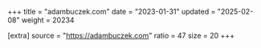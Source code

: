 +++
title = "adambuczek.com"
date = "2023-01-31"
updated = "2025-02-08"
weight = 20234

[extra]
source = "https://adambuczek.com"
ratio = 47
size = 20
+++
